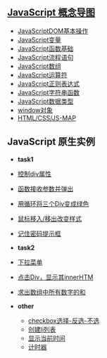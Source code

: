 ## [JavaScript 概念导图](http://jstask.sinaapp.com)
- [JavaScriptDOM基本操作](http://jstask.sinaapp.com/map/dom.html)
- [JavaScript变量](http://jstask.sinaapp.com/map/variate.html)
- [JavaScript函数基础](http://jstask.sinaapp.com/map/function.html)
- [JavaScript流程语句](http://jstask.sinaapp.com/map/if.html)
- [JavaScript数组](http://jstask.sinaapp.com/map/array.html)
- [JavaScript运算符](http://jstask.sinaapp.com/map/operator.html)
- [JavaScript正则表达式](http://jstask.sinaapp.com/map/regular.html)
- [JavaScript字符串函数](http://jstask.sinaapp.com/map/string.html)
- [JavaScript数据类型](http://jstask.sinaapp.com/map/shuju.html)
- [window对象](http://jstask.sinaapp.com/map/window.html)
- [HTML/CSS/JS-MAP](http://jstask.sinaapp.com/map/web.html)

## JavaScript 原生实例
-  **task1**
  -  [控制div属性](http://jstask.sinaapp.com/task1/01.html)
  -  [函数接收参数并弹出](http://jstask.sinaapp.com/task1/03.html)
  -  [用循环将三个Div变成绿色](http://jstask.sinaapp.com/task1/04.html)
  -  [鼠标移入/移出改变样式](http://jstask.sinaapp.com/task1/05.html)
  -  [记住密码提示框](http://jstask.sinaapp.com/task1/06.html)
-  **task2**
  -  [下拉菜单](http://jstask.sinaapp.com/task2/01.html)
  -  [点击Div，显示其innerHTM](http://jstask.sinaapp.com/task2/02.html)
  -  [求出数组中所有数字的和](http://jstask.sinaapp.com/task2/03.html)

- **other**
  -  [checkbox选择-反选-不选](http://jstask.sinaapp.com/other/checkbox.html)
  -  [创建li列表](http://jstask.sinaapp.com/other/create_li.html)
  -  [显示当前时间](http://jstask.sinaapp.com/other/setTime.html)
  -  [计时器](http://jstask.sinaapp.com/other/timer.html)

